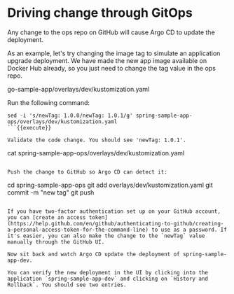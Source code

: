 # Driving change through GitOps

Any change to the ops repo on GitHub will cause Argo CD to update the deployment.

As an example, let's try changing the image tag to simulate an application upgrade deployment. We have made the new app image available on Docker Hub already, so you just need to change the tag value in the ops repo.

go-sample-app/overlays/dev/kustomization.yaml

Run the following command:
```
sed -i 's/newTag: 1.0.0/newTag: 1.0.1/g' spring-sample-app-ops/overlays/dev/kustomization.yaml
```{{execute}}

Validate the code change. You should see 'newTag: 1.0.1'.
```
cat spring-sample-app-ops/overlays/dev/kustomization.yaml
```{{execute}}

Push the change to GitHub so Argo CD can detect it:
```
cd spring-sample-app-ops
git add overlays/dev/kustomization.yaml
git commit -m "new tag"
git push
```

If you have two-factor authentication set up on your GitHub account, you can [create an access token](https://help.github.com/en/github/authenticating-to-github/creating-a-personal-access-token-for-the-command-line) to use as a password. If it's easier, you can also make the change to the `newTag` value manually through the GitHub UI.

Now sit back and watch Argo CD update the deployment of spring-sample-app-dev.

You can verify the new deployment in the UI by clicking into the application `spring-sample-app-dev` and clicking on `History and Rollback`. You should see two entries.